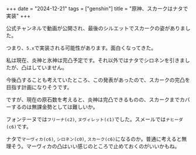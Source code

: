 +++
date = "2024-12-21"
tags = ["genshin"]
title = "原神、スカークはナタで実装"
+++

公式チャンネルで動画が公開され、最後のシルエットでスカークの姿がありました。

つまり、`5.x`で実装される可能性があります。面白くなってきた。

私は現在、炎神と氷神は完凸予定です。それ以外ではナタでシロネンを引きましたが、凸はしていません。

今後凸することも考えていたところ、この発表があったので、スカークの完凸を目指す計画になりそうです。

ですが、現在の原石数を考えると、炎神は完凸できるものの、スカークまでカバーするのは無課金勢としては難しいか。

フォンテーヌでは`フリーナ(c2)`, `ヌヴィレット(c1)`でした。スメールでは`ナヒーダ(c6)`です。

ナタで`マーヴィカ(c6)`, `シロネン(c0)`, `スカーク(c6)`になるのか。普通に考えると無理そう。マーヴィカの凸はいい感じのところで止めておくのがいいかもね。

